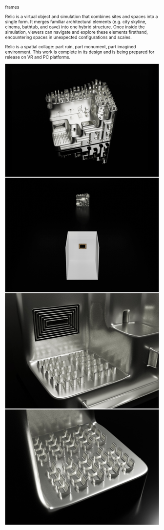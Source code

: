 frames

Relic is a virtual object and simulation that combines sites and spaces into a single form. It merges familiar architectural elements (e.g. city skyline, cinema, bathtub, and cave) into one hybrid structure. Once inside the simulation, viewers can navigate and explore these elements firsthand, encountering spaces in unexpected configurations and scales.

Relic is a spatial collage: part ruin, part monument, part imagined environment. This work is complete in its design and is being prepared for release on VR and PC platforms.

![relic](../../images/digitalmedia/relic/relic.jpg)
![distance](../../images/digitalmedia/relic/distance.jpg)
![cinema](../../images/digitalmedia/relic/cinema.jpg)
![seats](../../images/digitalmedia/relic/seats.jpg)

